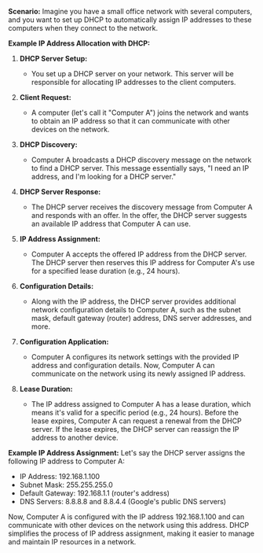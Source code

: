 **Scenario:**
Imagine you have a small office network with several computers, and you want to set up DHCP to automatically assign IP addresses to these computers when they connect to the network.

**Example IP Address Allocation with DHCP:**

1. **DHCP Server Setup:**
   - You set up a DHCP server on your network. This server will be responsible for allocating IP addresses to the client computers.

2. **Client Request:**
   - A computer (let's call it "Computer A") joins the network and wants to obtain an IP address so that it can communicate with other devices on the network.

3. **DHCP Discovery:**
   - Computer A broadcasts a DHCP discovery message on the network to find a DHCP server. This message essentially says, "I need an IP address, and I'm looking for a DHCP server."

4. **DHCP Server Response:**
   - The DHCP server receives the discovery message from Computer A and responds with an offer. In the offer, the DHCP server suggests an available IP address that Computer A can use.

5. **IP Address Assignment:**
   - Computer A accepts the offered IP address from the DHCP server. The DHCP server then reserves this IP address for Computer A's use for a specified lease duration (e.g., 24 hours).

6. **Configuration Details:**
   - Along with the IP address, the DHCP server provides additional network configuration details to Computer A, such as the subnet mask, default gateway (router) address, DNS server addresses, and more.

7. **Configuration Application:**
   - Computer A configures its network settings with the provided IP address and configuration details. Now, Computer A can communicate on the network using its newly assigned IP address.

8. **Lease Duration:**
   - The IP address assigned to Computer A has a lease duration, which means it's valid for a specific period (e.g., 24 hours). Before the lease expires, Computer A can request a renewal from the DHCP server. If the lease expires, the DHCP server can reassign the IP address to another device.

**Example IP Address Assignment:**
Let's say the DHCP server assigns the following IP address to Computer A:

- IP Address: 192.168.1.100
- Subnet Mask: 255.255.255.0
- Default Gateway: 192.168.1.1 (router's address)
- DNS Servers: 8.8.8.8 and 8.8.4.4 (Google's public DNS servers)

Now, Computer A is configured with the IP address 192.168.1.100 and can communicate with other devices on the network using this address. DHCP simplifies the process of IP address assignment, making it easier to manage and maintain IP resources in a network.
